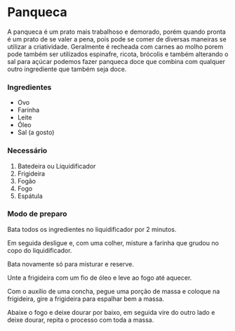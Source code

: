 # Panqueca

 A panqueca é um prato mais trabalhoso e demorado, porém quando pronta é um prato de se valer a pena, pois pode se comer de diversas maneiras se utilizar a criatividade. Geralmente é recheada com carnes ao molho porem pode também ser utilizados espinafre, ricota, brócolis e também alterando o sal para açúcar podemos fazer panqueca doce que combina com qualquer outro ingrediente que também seja doce.

### Ingredientes 

- Ovo
- Farinha
- Leite
- Óleo
- Sal (a gosto)

### Necessário 

1. Batedeira ou Liquidificador
2. Frigideira
3. Fogão
4. Fogo
5. Espátula

### Modo de preparo

Bata todos os ingredientes no liquidificador por 2 minutos.

Em seguida desligue e, com uma colher, misture a farinha que grudou no copo do liquidificador.

Bata novamente só para misturar e reserve.

Unte a frigideira com um fio de óleo e leve ao fogo até aquecer.

Com o auxílio de uma concha, pegue uma porção de massa e coloque na frigideira, gire a frigideira para espalhar bem a massa.

Abaixe o fogo e deixe dourar por baixo, em seguida vire do outro lado e deixe dourar, repita o processo com toda a massa.

